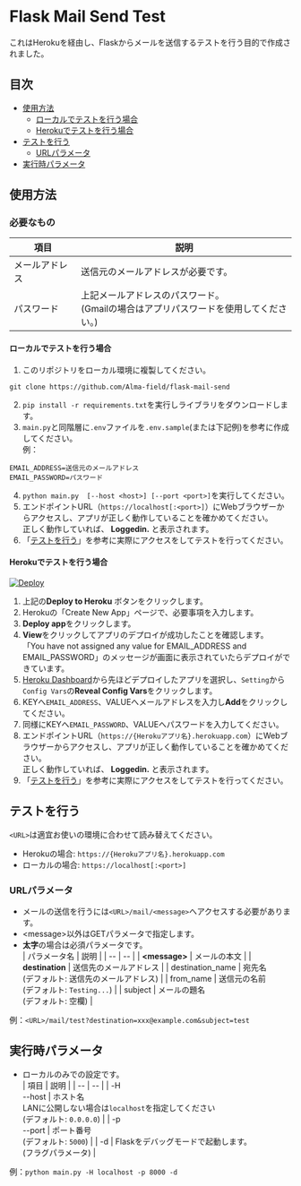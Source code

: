 # Flask Mail Send Test

これはHerokuを経由し、Flaskからメールを送信するテストを行う目的で作成されました。

## 目次
 - [使用方法](#使用方法)
   - [ローカルでテストを行う場合](#ローカルでテストを行う場合)
   - [Herokuでテストを行う場合](#Herokuでテストを行う場合)
 - [テストを行う](#テストを行う)
   - [URLパラメータ](#URLパラメータ)
 - [実行時パラメータ](#実行時パラメータ)

## 使用方法

### 必要なもの

| 項目 | 説明 |
| ---- | ----------- |
| メールアドレス | 送信元のメールアドレスが必要です。 |
| パスワード | 上記メールアドレスのパスワード。<br>(Gmailの場合はアプリパスワードを使用してください。) |

#### ローカルでテストを行う場合
1. このリポジトリをローカル環境に複製してください。
```shell
git clone https://github.com/Alma-field/flask-mail-send
```
2. `pip install -r requirements.txt`を実行しライブラリをダウンロードします。
3. `main.py`と同階層に`.env`ファイルを`.env.sample`(または下記例)を参考に作成してください。<br>例：
```
EMAIL_ADDRESS=送信元のメールアドレス
EMAIL_PASSWORD=パスワード
```
4. `python main.py  [--host <host>] [--port <port>]`を実行してください。
5. エンドポイントURL（`https://localhost[:<port>]`）にWebブラウザーからアクセスし、アプリが正しく動作していることを確かめてください。<br>正しく動作していれば、 **Loggedin.** と表示されます。
6. 「[テストを行う](#テストを行う)」を参考に実際にアクセスをしてテストを行ってください。

#### Herokuでテストを行う場合
[![Deploy](https://www.herokucdn.com/deploy/button.svg)](https://heroku.com/deploy?template=https://github.com/Alma-field/flask-mail-send)
1. 上記の**Deploy to Heroku** ボタンをクリックします。
2. Herokuの「Create New App」ページで、必要事項を入力します。
3. **Deploy app**をクリックします。
4. **View**をクリックしてアプリのデプロイが成功したことを確認します。<br>「You have not assigned any value for EMAIL_ADDRESS and EMAIL_PASSWORD」のメッセージが画面に表示されていたらデプロイができています。
5. [Heroku Dashboard](https://dashboard.heroku.com/apps)から先ほどデプロイしたアプリを選択し、`Setting`から`Config Vars`の**Reveal Config Vars**をクリックします。
6. KEYへ`EMAIL_ADDRESS`、VALUEへメールアドレスを入力し**Add**をクリックしてください。
7. 同様にKEYへ`EMAIL_PASSWORD`、VALUEへパスワードを入力してください。
8. エンドポイントURL（`https://{Herokuアプリ名}.herokuapp.com`）にWebブラウザーからアクセスし、アプリが正しく動作していることを確かめてください。<br>正しく動作していれば、 **Loggedin.** と表示されます。
9. 「[テストを行う](#テストを行う)」を参考に実際にアクセスをしてテストを行ってください。

## テストを行う

`<URL>`は適宜お使いの環境に合わせて読み替えてください。<br>
 - Herokuの場合: `https://{Herokuアプリ名}.herokuapp.com`
 - ローカルの場合: `https://localhost[:<port>]`

### URLパラメータ
 - メールの送信を行うには`<URL>/mail/<message>`へアクセスする必要があります。
 - \<message\>以外はGETパラメータで指定します。
 - **太字**の場合は必須パラメータです。<br>
| パラメータ名 | 説明 |
| -- | -- |
| **\<message\>** | メールの本文 |
| **destination** | 送信先のメールアドレス |
| destination_name | 宛先名<br>(デフォルト: 送信先のメールアドレス) |
| from_name | 送信元の名前<br>(デフォルト: `Testing...`) |
| subject | メールの題名<br>(デフォルト: 空欄) |

例：`<URL>/mail/test?destination=xxx@example.com&subject=test`

## 実行時パラメータ
 - ローカルのみでの設定です。<br>
| 項目 | 説明 |
| -- | -- |
| -H<br>--host | ホスト名<br>LANに公開しない場合は`localhost`を指定してください<br>(デフォルト: `0.0.0.0`) |
| -p<br>--port | ポート番号<br>(デフォルト: `5000`) |
| -d | Flaskをデバッグモードで起動します。<br>(フラグパラメータ) |

例：`python main.py -H localhost -p 8000 -d`
